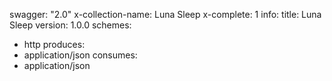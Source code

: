 swagger: "2.0"
x-collection-name: Luna Sleep
x-complete: 1
info:
  title: Luna Sleep
  version: 1.0.0
schemes:
- http
produces:
- application/json
consumes:
- application/json